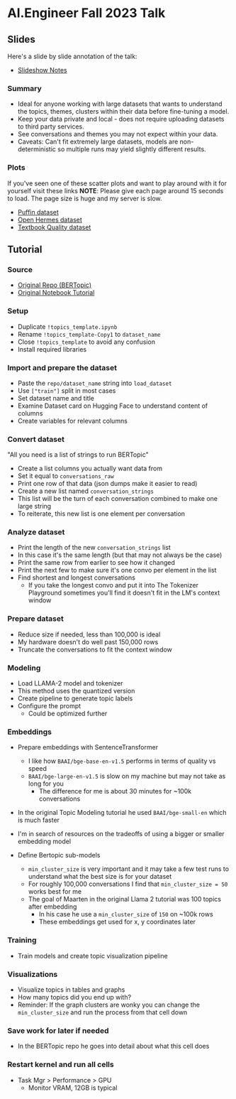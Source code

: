 # AI.Engineer Fall 2023 Talk

## Slides
Here's a slide by slide annotation of the talk:
- [Slideshow Notes](https://phlo.info/visualizing-datasets-ai-engineer-fall-2023/)

### Summary
- Ideal for anyone working with large datasets that wants to understand the topics, themes, clusters within their data before fine-tuning a model.
- Keep your data private and local - does not require uploading datasets to third party services.
- See conversations and themes you may not expect within your data.
- Caveats: Can't fit extremely large datasets, models are non-deterministic so multiple runs may yield slightly different results.

### Plots
If you've seen one of these scatter plots and want to play around with it for yourself visit these links
**NOTE**: Please give each page around 15 seconds to load. The page size is huge and my server is slow.
- [Puffin dataset](https://phlo.info/visualized-datasets/puffin/)
- [Open Hermes dataset](https://phlo.info/visualized-datasets/open-hermes/)
- [Textbook Quality dataset](https://phlo.info/visualized-datasets/textbook-quality/)

## Tutorial

### Source
- [Original Repo (BERTopic)](https://github.com/MaartenGr/BERTopic)
- [Original Notebook Tutorial](https://colab.research.google.com/drive/1QCERSMUjqGetGGujdrvv_6_EeoIcd_9M?usp=sharing)

### Setup
- Duplicate `!topics_template.ipynb`
- Rename `!topics_template-Copy1` to `dataset_name`
- Close `!topics_template` to avoid any confusion
- Install required libraries

### Import and prepare the dataset
- Paste the `repo/dataset_name` string into `load_dataset`
- Use `["train"]` split in most cases
- Set dataset name and title
- Examine Dataset card on Hugging Face to understand content of columns
- Create variables for relevant columns

### Convert dataset
"All you need is a list of strings to run BERTopic"
- Create a list columns you actually want data from
- Set it equal to `conversations_raw`
- Print one row of that data (json dumps make it easier to read)
- Create a new list named `conversation_strings`
- This list will be the turn of each conversation combined to make one large string
- To reiterate, this new list is one element per conversation

### Analyze dataset
- Print the length of the new `conversation_strings` list
- In this case it's the same length (but that may not always be the case)
- Print the same row from earlier to see how it changed
- Print the next few to make sure it's one convo per element in the list
- Find shortest and longest conversations
	- If you take the longest convo and put it into The Tokenizer Playground sometimes you'll find it doesn't fit in the LM's context window

### Prepare dataset
- Reduce size if needed, less than 100,000 is ideal
- My hardware doesn't do well past 150,000 rows
- Truncate the conversations to fit the context window

### Modeling
- Load LLAMA-2 model and tokenizer
- This method uses the quantized version
- Create pipeline to generate topic labels
- Configure the prompt
	- Could be optimized further

### Embeddings
- Prepare embeddings with SentenceTransformer
	- I like how `BAAI/bge-base-en-v1.5` performs in terms of quality vs speed
	- `BAAI/bge-large-en-v1.5` is slow on my machine but may not take as long for you
		- The difference for me is about 30 minutes for ~100k conversations
- In the original Topic Modeling tutorial he used `BAAI/bge-small-en` which is much faster
- I'm in search of resources on the tradeoffs of using a bigger or smaller embedding model

- Define Bertopic sub-models
	- `min_cluster_size` is very important and it may take a few test runs to understand what the best size is for your dataset
	- For roughly 100,000 conversations I find that `min_cluster_size = 50` works best for me
	- The goal of Maarten in the original Llama 2 tutorial was 100 topics after embedding
		- In his case he use a `min_cluster_size` of `150` on ~100k rows
		- These embeddings get used for x, y coordinates later

### Training
- Train models and create topic visualization pipeline

### Visualizations
- Visualize topics in tables and graphs
- How many topics did you end up with?
- Reminder: If the graph clusters are wonky you can change the `min_cluster_size` and run the process from that cell down

### Save work for later if needed
- In the BERTopic repo he goes into detail about what this cell does

### Restart kernel and run all cells
- Task Mgr > Performance > GPU
	- Monitor VRAM, 12GB is typical